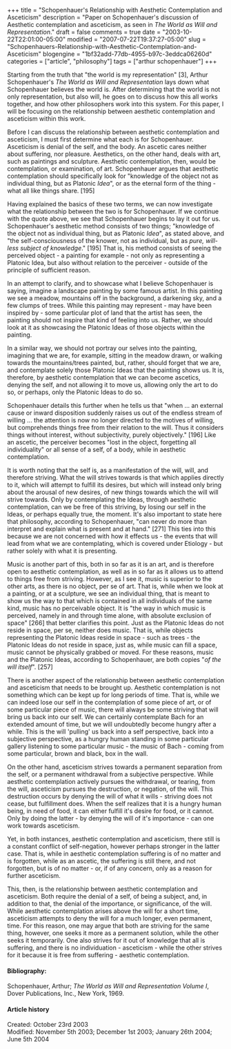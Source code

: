 +++
title = "Schopenhauer's Relationship with Aesthetic Contemplation and Asceticism"
description = "Paper on Schopenhauer's discussion of Aesthetic contemplation and asceticism, as seen in <cite>The World as Will and Representation</cite>."
draft = false
comments = true
date = "2003-10-22T22:01:00-05:00"
modified = "2007-07-22T19:37:27-05:00"
slug = "Schopenhauers-Relationship-with-Aesthetic-Contemplation-and-Asceticism"
blogengine = "1bf32add-77db-4955-b97c-3eddca06260d"
categories = ["article", "philosophy"]
tags = ["arthur schopenhauer"]
+++

<p>
Starting from the truth that &quot;the world is my representation&quot; [3], Arthur Schopenhauer&#39;s <em>The World as Will and Representation</em> lays down what Schopenhauer believes the world is. After determining that the world is not only representation, but also will, he goes on to discuss how this all works together, and how other philosophers work into this system. For this paper, I will be focusing on the relationship between aesthetic contemplation and asceticism within this work.
</p>
<!--more-->
<p>
Before I can discuss the relationship between aesthetic contemplation and asceticism, I must first determine what each is for Schopenhauer. Asceticism is denial of the self, and the body. An ascetic cares neither about suffering, nor pleasure. Aesthetics, on the other hand, deals with art, such as paintings and sculpture. Aesthetic contemplation, then, would be contemplation, or examination, of art. Schopenhauer argues that aesthetic contemplation should specifically look for &quot;knowledge of the object not as individual thing, but as Platonic <em>Idea</em>&quot;, or as the eternal form of the thing - what all like things share. [195]<!--adsense-->
</p>
<p>
Having explained the basics of these two terms, we can now investigate what the relationship between the two is for Schopenhauer. If we continue with the quote above, we see that Schopenhauer begins to lay it out for us. Schopenhauer&#39;s aesthetic method consists of two things; &quot;knowledge of the object not as individual thing, but as Platonic <em>Idea</em>&quot;, as stated above, and &quot;the self-consciousness of the knower, not as individual, but as <em>pure, will-less subject of knowledge</em>.&quot; [195] That is, his method consists of seeing the perceived object - a painting for example - not only as representing a Platonic Idea, but also without relation to the perceiver - outside of the principle of sufficient reason.
</p>
<p>
In an attempt to clarify, and to showcase what I believe Schopenhauer is saying, imagine a landscape painting by some famous artist. In this painting we see a meadow, mountains off in the background, a darkening sky, and a few clumps of trees. While this painting may represent - may have been inspired by - some particular plot of land that the artist has seen, the painting should not inspire that kind of feeling into us. Rather, we should look at it as showcasing the Platonic Ideas of those objects within the painting.
</p>
<p>
In a similar way, we should not portray our selves into the painting, imagining that we are, for example, sitting in the meadow drawn, or walking towards the mountains/trees painted, but, rather, should forget that we are, and contemplate solely those Platonic Ideas that the painting shows us. It is, therefore, by aesthetic contemplation that we can become ascetics, denying the self, and not allowing it to move us, allowing only the art to do so, or perhaps, only the Platonic Ideas to do so.
</p>
<p>
Schopenhauer details this further when he tells us that &quot;when ... an external cause or inward disposition suddenly raises us out of the endless stream of willing ... the attention is now no longer directed to the motives of willing, but comprehends things free from their relation to the will. Thus it considers things without interest, without subjectivity, purely objectively.&quot; [196] Like an ascetic, the perceiver becomes &quot;lost in the object, forgetting all individuality&quot; or all sense of a self, of a body, while in aesthetic contemplation.
</p>
<p>
It is worth noting that the self is, as a manifestation of the will, will, and therefore striving. What the will strives towards is that which applies directly to it, which will attempt to fulfill its desires, but which will instead only bring about the arousal of new desires, of new things towards which the will will strive towards. Only by contemplating the Ideas, through aesthetic contemplation, can we be free of this striving, by losing our self in the Ideas, or perhaps equally true, the moment. It&#39;s also important to state here that philosophy, according to Schopenhauer, &quot;can never do more than interpret and explain what is present and at hand.&quot; [271] This ties into this because we are not concerned with how it effects us - the events that will lead from what we are contemplating, which is covered under Etiology - but rather solely with what it is presenting.
</p>
<p>
Music is another part of this, both in so far as it is an art, and is therefore open to aesthetic contemplation, as well as in so far as it allows us to attend to things free from striving. However, as I see it, music is superior to the other arts, as there is no object, per se of art. That is, while when we look at a painting, or at a sculpture, we see an individual thing, that is meant to show us the way to that which is contained in all individuals of the same kind, music has no perceivable object. It is &quot;the way in which music is perceived, namely in and through time alone, with absolute exclusion of space&quot; [266] that better clarifies this point. Just as the Platonic Ideas do not reside in space, per se, neither does music. That is, while objects representing the Platonic Ideas reside in space - such as trees - the Platonic Ideas do not reside in space, just as, while music can fill a space, music cannot be physically grabbed or moved. For these reasons, music and the Platonic Ideas, according to Schopenhauer, are both copies &quot;<em>of the will itself</em>&quot;. [257]
</p>
<p>
There is another aspect of the relationship between aesthetic contemplation and asceticism that needs to be brought up. Aesthetic contemplation is not something which can be kept up for long periods of time. That is, while we can indeed lose our self in the contemplation of some piece of art, or of some particular piece of music, there will always be some striving that will bring us back into our self. We can certainly contemplate Bach for an extended amount of time, but we will undoubtedly become hungry after a while. This is the will &#39;pulling&#39; us back into a self perspective, back into a subjective perspective, as a hungry human standing in some particular gallery listening to some particular music - the music of Bach - coming from some particular, brown and black, box in the wall.
</p>
<p>
On the other hand, asceticism strives towards a permanent separation from the self, or a permanent withdrawal from a subjective perspective. While aesthetic contemplation actively pursues the withdrawal, or tearing, from the will, asceticism pursues the destruction, or negation, of the will. This destruction occurs by denying the will of what it wills - striving does not cease, but fulfillment does. When the self realizes that it is a hungry human being, in need of food, it can either fulfill it&#39;s desire for food, or it cannot. Only by doing the latter - by denying the will of it&#39;s importance - can one work towards asceticism.
</p>
<p>
Yet, in both instances, aesthetic contemplation and asceticism, there still is a constant conflict of self-negation, however perhaps stronger in the latter case. That is, while in aesthetic contemplation suffering is of no matter and is forgotten, while as an ascetic, the suffering is still there, and not forgotten, but is of no matter - or, if of any concern, only as a reason for further asceticism.
</p>
<p>
This, then, is the relationship between aesthetic contemplation and asceticism. Both require the denial of a self, of being a subject, and, in addition to that, the denial of the importance, or significance, of the will. While aesthetic contemplation arises above the will for a short time, asceticism attempts to deny the will for a much longer, even permanent, time. For this reason, one may argue that both are striving for the same thing, however, one seeks it more as a permanent solution, while the other seeks it temporarily. One also strives for it out of knowledge that all is suffering, and there is no individuation - asceticism - while the other strives for it because it is free from suffering - aesthetic contemplation.
</p>
<h4>Bibliography:</h4>
<p>
Schopenhauer, Arthur; <em>The World as Will and Representation Volume I</em>, Dover Publications, Inc., New York, 1969.
</p>
<h4>Article history</h4>
<p>
Created: October 23rd 2003<br />
Modified: November 5th 2003; December 1st 2003; January 26th 2004; June 5th 2004
</p>

